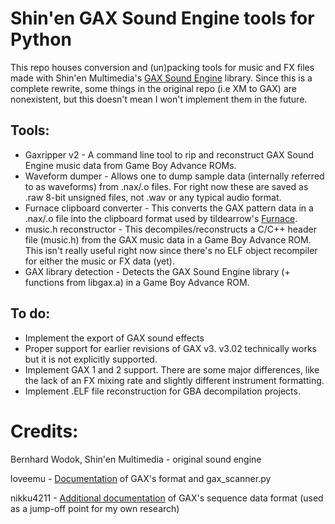 # Shin'en GAX Sound Engine tools for Python

This repo houses conversion and (un)packing tools for music and FX files made with Shin'en Multimedia's [GAX Sound Engine] library. 
Since this is a complete rewrite, some things in the original repo (i.e XM to GAX) are nonexistent, but this doesn't mean I won't implement them in the future.


## Tools:
- Gaxripper v2 - A command line tool to rip and reconstruct GAX Sound Engine music data from Game Boy Advance ROMs. 
- Waveform dumper - Allows one to dump sample data (internally referred to as waveforms) from .nax/.o files. For right now these are saved as .raw 8-bit unsigned files, not .wav or any typical audio format.
- Furnace clipboard converter - This converts the GAX pattern data in a .nax/.o file into the clipboard format used by tildearrow's [Furnace].
- music.h reconstructor - This decompiles/reconstructs a C/C++ header file (music.h) from the GAX music data in a Game Boy Advance ROM. This isn't really useful right now since there's no ELF object recompiler for either the music or FX data (yet).
- GAX library detection - Detects the GAX Sound Engine library (+ functions from libgax.a) in a Game Boy Advance ROM.

## To do:
- Implement the export of GAX sound effects
- Proper support for earlier revisions of GAX v3. v3.02 technically works but it is not explicitly supported.
- Implement GAX 1 and 2 support. There are some major differences, like the lack of an FX mixing rate and slightly different instrument formatting.
- Implement .ELF file reconstruction for GBA decompilation projects.


Credits:
==============
Bernhard Wodok, Shin'en Multimedia - original sound engine

loveemu - [Documentation] of GAX's format and gax_scanner.py

nikku4211 - [Additional documentation] of GAX's sequence data format (used as a jump-off point for my own research)


[gax sound engine]: <https://www.shinen.com/music/music.php3?gax>
[documentation]: <https://gist.github.com/loveemu/9b3063ffd9a76cb18e379324e43f3251>
[additional documentation]: <https://gist.github.com/loveemu/9b3063ffd9a76cb18e379324e43f3251?permalink_comment_id=3504799#gistcomment-3504799>
[furnace]: <https://github.com/tildearrow/furnace>